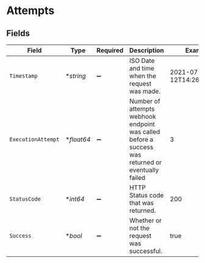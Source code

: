 # Attempts


## Fields

| Field                                                                                             | Type                                                                                              | Required                                                                                          | Description                                                                                       | Example                                                                                           |
| ------------------------------------------------------------------------------------------------- | ------------------------------------------------------------------------------------------------- | ------------------------------------------------------------------------------------------------- | ------------------------------------------------------------------------------------------------- | ------------------------------------------------------------------------------------------------- |
| `Timestamp`                                                                                       | **string*                                                                                         | :heavy_minus_sign:                                                                                | ISO Date and time when the request was made.                                                      | 2021-07-12T14:26:17.420Z                                                                          |
| `ExecutionAttempt`                                                                                | **float64*                                                                                        | :heavy_minus_sign:                                                                                | Number of attempts webhook endpoint was called before a success was returned or eventually failed | 3                                                                                                 |
| `StatusCode`                                                                                      | **int64*                                                                                          | :heavy_minus_sign:                                                                                | HTTP Status code that was returned.                                                               | 200                                                                                               |
| `Success`                                                                                         | **bool*                                                                                           | :heavy_minus_sign:                                                                                | Whether or not the request was successful.                                                        | true                                                                                              |